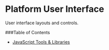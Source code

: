 Platform User Interface
=======================
User interface layouts and controls.

###Table of Contents

- [JavaScript Tools & Libraries](./Resources/doc/reference/js_tools_and_libraries.md)
